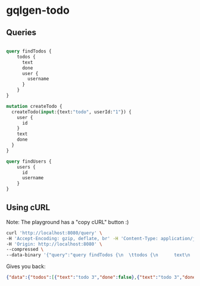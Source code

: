 # gqlgen-todo

## Queries

```graphql

query findTodos {
  	todos {
      text
      done
      user {
        username
      }
    }
}

mutation createTodo {
  createTodo(input:{text:"todo", userId:"1"}) {
    user {
      id
    }
    text
    done
  }
}

query findUsers {
  	users {
      id
      username
    }
}

```

## Using cURL

Note: The playground has a "copy cURL" button :)

```bash
curl 'http://localhost:8080/query' \
-H 'Accept-Encoding: gzip, deflate, br' -H 'Content-Type: application/json' -H 'Accept: application/json' -H 'Connection: keep-alive' -H 'DNT: 1' \
-H 'Origin: http://localhost:8080' \
--compressed \
--data-binary '{"query":"query findTodos {\n  \ttodos {\n      text\n      done\n    }\n}"}' 
```

Gives you back:

```json
{"data":{"todos":[{"text":"todo 3","done":false},{"text":"todo 3","done":false},{"text":"todo 4","done":false}]}}
```